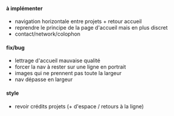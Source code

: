 #### à implémenter
- navigation horizontale entre projets + retour accueil
- reprendre le principe de la page d'accueil mais en plus discret
- contact/network/colophon 

#### fix/bug
- lettrage d'accueil mauvaise qualité
- forcer la nav à rester sur une ligne en portrait
- images qui ne prennent pas toute la largeur
- nav dépasse en largeur 

#### style
- revoir crédits projets (+ d'espace / retours à la ligne)